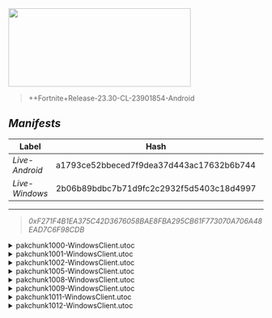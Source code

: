 <div style="pointer-events: none">
  <img style="pointer-events: none" src="https://raw.githubusercontent.com/Tectors/Archive/master/source/dependents/gen.25.11.svg" width="360" height="155">
<div>

 >  
  
  > ++Fortnite+Release-23.30-CL-23901854-Android

## *Manifests*
| Label | Hash | Route |
| - | - | - |
| *Live-Android* | a1793ce52bbeced7f9dea37d443ac17632b6b744 | [3J8Wos0cFlAYnr7W00iR1LWUjVYO6w](https://github.com/Tectors/Archive/blob/master/manifests/3J8Wos0cFlAYnr7W00iR1LWUjVYO6w.manifest) |
| *Live-Windows* | 2b06b89bdbc7b71d9fc2c2932f5d5403c18d4997 | [2k_ALw2g9R84eHono0moitIwSjUPxQ](https://github.com/Tectors/Archive/blob/master/manifests/2k_ALw2g9R84eHono0moitIwSjUPxQ.manifest) |

---

> *0xF271F4B1EA375C42D3676058BAE8FBA295CB61F773070A706A48EAD7C6F98CDB*

<details>
  <summary>pakchunk1000-WindowsClient.utoc</summary>

 > 
    0xE68DB760F14F32ABFE292E04E3FC9B0C2DB91A406DF19539DB15BB585E2D65B6

  <img src="https://raw.githubusercontent.com/Tectors/Archive/master/source/dependents/referred/EID_Bulletproof.svg" width="100"> 
</details>

<details>
  <summary>pakchunk1001-WindowsClient.utoc</summary>

 > 
    0x52B2F105EAE9E737A83091DA5E362A01EBCD48D3F625C7BCB06DB3AA7BCEF8D4

  <img src="https://raw.githubusercontent.com/Tectors/Archive/master/source/dependents/referred/EID_OilPaint.svg" width="100"> 
</details>

<details>
  <summary>pakchunk1002-WindowsClient.utoc</summary>

 > 
    0x298F6725F9282E557C18865327272D51BF7A8A112B7811D817759CDD27E71E4C

  <img src="https://raw.githubusercontent.com/Tectors/Archive/master/source/dependents/referred/Wrap_Summer23_B.svg" width="100"> <img src="https://raw.githubusercontent.com/Tectors/Archive/master/source/dependents/referred/Wrap_Summer23_A.svg" width="100"> <img src="https://raw.githubusercontent.com/Tectors/Archive/master/source/dependents/referred/Pickaxe_TiltedParrot.svg" width="100"> <img src="https://raw.githubusercontent.com/Tectors/Archive/master/source/dependents/referred/Glider_TiltedParrot.svg" width="100"> <img src="https://raw.githubusercontent.com/Tectors/Archive/master/source/dependents/referred/EID_HawtChamp.svg" width="100"> <img src="https://raw.githubusercontent.com/Tectors/Archive/master/source/dependents/referred/Contrail_Hibiscus.svg" width="100"> <img src="https://raw.githubusercontent.com/Tectors/Archive/master/source/dependents/referred/Backpack_TiltedParrotFrog.svg" width="100"> <img src="https://raw.githubusercontent.com/Tectors/Archive/master/source/dependents/referred/Backpack_TiltedParrot.svg" width="100"> <img src="https://raw.githubusercontent.com/Tectors/Archive/master/source/dependents/referred/Backpack_HawtChamp.svg" width="100"> 
</details>

<details>
  <summary>pakchunk1005-WindowsClient.utoc</summary>

 > 
    0xCF09E2DCB65790B8D20A7C04E370C7DC3A8C13D677CE90ADD973A7C745423A0D

  <img src="https://raw.githubusercontent.com/Tectors/Archive/master/source/dependents/referred/Spray_LastVoice.svg" width="100"> <img src="https://raw.githubusercontent.com/Tectors/Archive/master/source/dependents/referred/Pickaxe_LastVoiceSteel.svg" width="100"> 
</details>

<details>
  <summary>pakchunk1008-WindowsClient.utoc</summary>

 > 
    0xC30165B8E0267275DC1ACC894462449AE0B6D9CCA9CC7E314E171901247E2075

  <img src="https://raw.githubusercontent.com/Tectors/Archive/master/source/dependents/referred/Pickaxe_HighBeam.svg" width="100"> <img src="https://raw.githubusercontent.com/Tectors/Archive/master/source/dependents/referred/Pickaxe_FishBowl.svg" width="100"> <img src="https://raw.githubusercontent.com/Tectors/Archive/master/source/dependents/referred/Glider_HighBeam.svg" width="100"> <img src="https://raw.githubusercontent.com/Tectors/Archive/master/source/dependents/referred/EID_Fishbowl.svg" width="100"> <img src="https://raw.githubusercontent.com/Tectors/Archive/master/source/dependents/referred/Character_HighBeam.svg" width="100"> <img src="https://raw.githubusercontent.com/Tectors/Archive/master/source/dependents/referred/Character_FishBowl.svg" width="100"> <img src="https://raw.githubusercontent.com/Tectors/Archive/master/source/dependents/referred/Backpack_HighBeam.svg" width="100"> <img src="https://raw.githubusercontent.com/Tectors/Archive/master/source/dependents/referred/Backpack_FishBowlBone.svg" width="100"> 
</details>

<details>
  <summary>pakchunk1009-WindowsClient.utoc</summary>

 > 
    0xB07B6E4565C7F72AD69F08CB85621217EEFE1565F26A186EF7A47D9D36E3952C

  <img src="https://raw.githubusercontent.com/Tectors/Archive/master/source/dependents/referred/EID_BankNotes.svg" width="100"> 
</details>

<details>
  <summary>pakchunk1011-WindowsClient.utoc</summary>

 > 
    0x5F149D17C16F53A4CF98C8366452DCC4F5C5CA89B7B3921C0E9485CFCADC75F4

  <img src="https://raw.githubusercontent.com/Tectors/Archive/master/source/dependents/referred/EID_Devotion.svg" width="100"> 
</details>

<details>
  <summary>pakchunk1012-WindowsClient.utoc</summary>

 > 
    0x00F8ABD237C6A363C0BA856D23EE6D49A84D6AF9F19BB4C5691813971F2D1ABC

  <img src="https://raw.githubusercontent.com/Tectors/Archive/master/source/dependents/referred/Emoji_S25_Maze2.svg" width="100"> <img src="https://raw.githubusercontent.com/Tectors/Archive/master/source/dependents/referred/Emoji_S25_Maze.svg" width="100"> 
</details>

